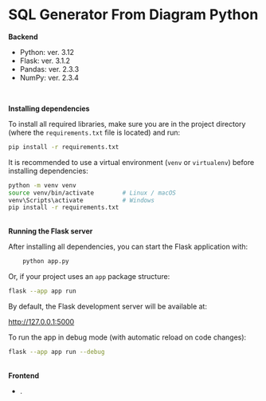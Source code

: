 # SQL Generator From Diagram Python
<b>
	Backend
</b>
<br/>
<ul>
	<li>Python: ver. 3.12</li>
	<li>Flask: ver. 3.1.2</li>
	<li>Pandas: ver. 2.3.3</li>
	<li>NumPy: ver. 2.3.4</li>
</ul>
<br/>

<b>Installing dependencies</b>
<br/>
<p>
	To install all required libraries, make sure you are in the project directory (where the <code>requirements.txt</code> file is located) and run:
</p>

```bash
pip install -r requirements.txt
```

<p>
	It is recommended to use a virtual environment (<code>venv</code> or <code>virtualenv</code>) before installing dependencies:
</p>

```bash
python -m venv venv
source venv/bin/activate        # Linux / macOS
venv\Scripts\activate           # Windows
pip install -r requirements.txt
```

<br/>
<b>Running the Flask server</b>
<br/>
<p>
	After installing all dependencies, you can start the Flask application with:
</p>

```bash
	python app.py
```

<p>
	Or, if your project uses an <code>app</code> package structure:
</p>

```bash
flask --app app run
```

<p>
	By default, the Flask development server will be available at:
</p>

http://127.0.0.1:5000

<p>
	To run the app in debug mode (with automatic reload on code changes):
</p>

```bash
flask --app app run --debug
```

<br/>
<b>
	Frontend
</b>
<br/>
<ul>
	<li>.</li>
</ul>
